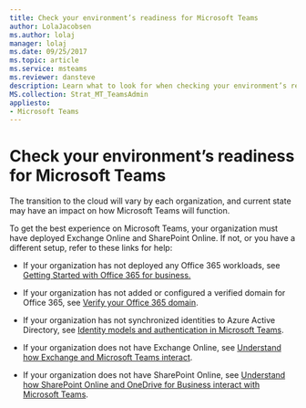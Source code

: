 ```yaml
---
title: Check your environment’s readiness for Microsoft Teams
author: LolaJacobsen
ms.author: lolaj
manager: lolaj
ms.date: 09/25/2017
ms.topic: article
ms.service: msteams
ms.reviewer: dansteve
description: Learn what to look for when checking your environment’s readiness for Microsoft Teams.
MS.collection: Strat_MT_TeamsAdmin
appliesto: 
- Microsoft Teams
---
```


Check your environment’s readiness for Microsoft Teams
===========================================

The transition to the cloud will vary by each organization, and current state may have an impact on how Microsoft Teams will function.

To get the best experience on Microsoft Teams, your organization must have deployed Exchange Online and SharePoint Online. If not, or you have a different setup, refer to these links for help:

-   If your organization has not deployed any Office 365 workloads, see [Getting Started with Office 365 for business.](https://support.office.com/en-us/article/Get-started-with-Office-365-for-Business-d6466f0d-5d13-464a-adcb-00906ae87029)

-   If your organization has not added or configured a verified domain for Office 365, see [Verify your Office 365 domain](https://support.office.com/en-us/article/Verify-your-Office-365-domain-to-prove-ownership-nonprofit-or-education-status-or-to-activate-Yammer-87d1844e-aa47-4dc0-a61b-1b773fd4e590).

-   If your organization has not synchronized identities to Azure Active Directory, see [Identity models and authentication in Microsoft Teams](identify-models-authentication.md).

-   If your organization does not have Exchange Online, see [Understand how Exchange and Microsoft Teams interact](Exchange-Teams-interact.md).

-   If your organization does not have SharePoint Online, see [Understand how SharePoint Online and OneDrive for Business interact with Microsoft Teams](SharePoint-OneDrive-interact.md).

																			   

